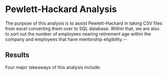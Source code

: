 # Pewlett-Hackard Analysis
The purpose of this analysis is to assist Pewlett-Hackard in taking CSV files from excel converting them over to SQL database. Within that, we are also to sort out the number of employees nearing retirement age within the company and employees that have mentorship eligibility.--

## Results
Four major takeaways of this analysis include:

